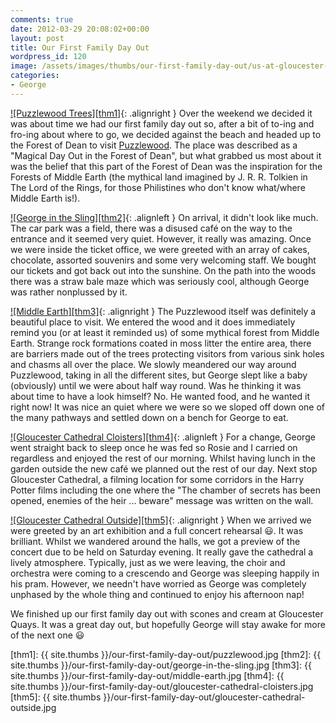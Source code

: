 ```yaml
---
comments: true
date: 2012-03-29 20:08:02+00:00
layout: post
title: Our First Family Day Out
wordpress_id: 120
image: /assets/images/thumbs/our-first-family-day-out/us-at-gloucester-cathedral.jpg
categories:
- George
---
```


[![Puzzlewood Trees][thm1]][img1]{: .alignright }
Over the weekend we decided it was about time we
had our first family day out so, after a bit of to-ing and fro-ing about where to go, we
decided against the beach and headed up to the Forest of Dean to visit [Puzzlewood]. The
place was described as a "Magical Day Out in the Forest of Dean", but what grabbed us 
most about it was the belief that this part of the Forest of Dean was the inspiration for
the Forests of Middle Earth (the mythical land imagined by J. R. R. Tolkien in The Lord
of the Rings, for those Philistines who don't know what/where Middle Earth is!).

[![George in the Sling][thm2]][img2]{: .alignleft }
On arrival, it didn't look like much. The car park was a
field, there was a disused café on the way to the entrance and it seemed very quiet.
However, it really was amazing. Once we were inside the ticket office, we were greeted
with an array of cakes, chocolate, assorted souvenirs and some very welcoming staff. We
bought our tickets and got back out into the sunshine. On the path into the woods there
was a straw bale maze which was seriously cool, although George was rather nonplussed by
it.

[![Middle Earth][thm3]][img3]{: .alignright }
The Puzzlewood itself was definitely a beautiful
place to visit. We entered the wood and it does immediately remind you (or at least it
reminded us) of some mythical forest from Middle Earth. Strange rock formations coated in
moss litter the entire area, there are barriers made out of the trees protecting visitors
from various sink holes and chasms all over the place. We slowly meandered our way around
Puzzlewood, taking in all the different sites, but George slept like a baby (obviously)
until we were about half way round. Was he thinking it was about time to have a look
himself? No. He wanted food, and he wanted it right now! It was nice an quiet where we were
so we sloped off down one of the many pathways and settled down on a bench for George to eat.

[![Gloucester Cathedral Cloisters][thm4]][img4]{: .alignleft }
For a change, George went straight back to sleep once he was
fed so Rosie and I carried on regardless and enjoyed the rest of our morning. Whilst having
lunch in the garden outside the new café we planned out the rest of our day. Next stop
Gloucester Cathedral, a filming location for some corridors in the Harry Potter films
including the one where the "The chamber of secrets has been opened, enemies of the heir
... beware" message was written on the wall.

[![Gloucester Cathedral Outside][thm5]][img5]{: .alignright }
When we arrived we were greeted by an art exhibition
and a full concert rehearsal :smiley:. It was brilliant. Whilst we wandered around the halls, we
got a preview of the concert due to be held on Saturday evening. It really gave the cathedral
a lively atmosphere. Typically, just as we were leaving, the choir and orchestra were coming
to a crescendo and George was sleeping happily in his pram. However, we needn't have worried
as George was completely unphased by the whole thing and continued to enjoy his afternoon nap!

We finished up our first family day out with scones and cream at Gloucester Quays. It was a
great day out, but hopefully George will stay awake for more of the next one :smiley:

[Puzzlewood]: http://www.puzzlewood.net/ "Puzzlewood"

[thm1]: {{ site.thumbs }}/our-first-family-day-out/puzzlewood.jpg 
[thm2]: {{ site.thumbs }}/our-first-family-day-out/george-in-the-sling.jpg
[thm3]: {{ site.thumbs }}/our-first-family-day-out/middle-earth.jpg
[thm4]: {{ site.thumbs }}/our-first-family-day-out/gloucester-cathedral-cloisters.jpg
[thm5]: {{ site.thumbs }}/our-first-family-day-out/gloucester-cathedral-outside.jpg

[img1]: https://www.flickr.com/photos/richard-perry/13997229517
[img2]: https://www.flickr.com/photos/richard-perry/13997197150
[img3]: https://www.flickr.com/photos/richard-perry/13997196810
[img4]: https://www.flickr.com/photos/richard-perry/14183828254
[img5]: https://www.flickr.com/photos/richard-perry/14183825474
